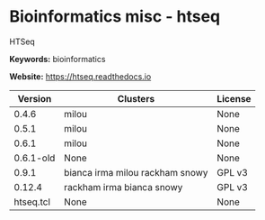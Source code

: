 # Bioinformatics misc - htseq

HTSeq

**Keywords:** bioinformatics

**Website:** <https://htseq.readthedocs.io>

| Version | Clusters | License |
| ------- | -------- | ------- |
| 0.4.6 | milou | None |
| 0.5.1 | milou | None |
| 0.6.1 | milou | None |
| 0.6.1-old | None | None |
| 0.9.1 | bianca irma milou rackham snowy | GPL v3 |
| 0.12.4 | rackham irma bianca snowy | GPL v3 |
| htseq.tcl | None | None |
